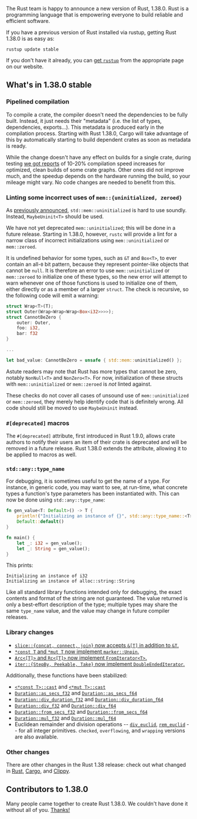 The Rust team is happy to announce a new version of Rust, 1.38.0. Rust is a programming language that is empowering everyone to build reliable and efficient software.

If you have a previous version of Rust installed via rustup, getting Rust 1.38.0 is as easy as:

```console
rustup update stable
```

If you don't have it already, you can [get `rustup`][install] from the appropriate page on our website.

[install]: https://www.rust-lang.org/install.html

## What's in 1.38.0 stable

### Pipelined compilation

[internals-pipelined]: https://internals.rust-lang.org/t/evaluating-pipelined-rustc-compilation/10199

To compile a crate, the compiler doesn't need the dependencies to be fully built. Instead, it just needs their "metadata" (i.e. the list of types, dependencies, exports...). This metadata is produced early in the compilation process. Starting with Rust 1.38.0, Cargo will take advantage of this by automatically starting to build dependent crates as soon as metadata is ready.

While the change doesn't have any effect on builds for a single crate, during testing [we got reports][internals-pipelined] of 10-20% compilation speed increases for optimized, clean builds of some crate graphs. Other ones did not improve much, and the speedup depends on the hardware running the build, so your mileage might vary. No code changes are needed to benefit from this.

### Linting some incorrect uses of `mem::{uninitialized, zeroed}`

As [previously announced](https://blog.rust-lang.org/2019/07/04/Rust-1.36.0.html#maybeuninitt%3E-instead-of-mem::uninitialized), `std::mem::uninitialized` is hard to use soundly. Instead, `MaybeUninit<T>` should be used.

We have not yet deprecated `mem::uninitialized`; this will be done in a future release. Starting in 1.38.0, however, `rustc` will provide a lint for a narrow class of incorrect initializations using `mem::uninitialized` or `mem::zeroed`.

It is undefined behavior for some types, such as `&T` and `Box<T>`, to ever contain an all-`0` bit pattern, because they represent pointer-like objects that cannot be `null`. It is therefore an error to use `mem::uninitialized` or `mem::zeroed` to initialize one of these types, so the new error will attempt to warn whenever one of those functions is used to initialize one of them, either directly or as a member of a larger `struct`. The check is recursive, so the following code will emit a warning:

```rust
struct Wrap<T>(T);
struct Outer(Wrap<Wrap<Wrap<Box<i32>>>>);
struct CannotBeZero {
    outer: Outer,
    foo: i32,
    bar: f32
}

...

let bad_value: CannotBeZero = unsafe { std::mem::uninitialized() };
```

Astute readers may note that Rust has more types that cannot be zero, notably `NonNull<T>` and `NonZero<T>`. For now, initialization of these structs with `mem::uninitialized` or `mem::zeroed` is *not* linted against.

These checks do not cover all cases of unsound use of `mem::uninitialized` or `mem::zeroed`, they merely help identify code that is definitely wrong. All code should still be moved to use `MaybeUninit` instead.

### `#[deprecated]` macros

The `#[deprecated]` attribute, first introduced in Rust 1.9.0, allows crate authors to notify their users an item of their crate is deprecated and will be removed in a future release. Rust 1.38.0 extends the attribute, allowing it to be applied to macros as well.

### `std::any::type_name`

For debugging, it is sometimes useful to get the name of a type. For instance, in generic code, you may want to see, at run-time, what concrete types a function's type parameters has been instantiated with. This can now be done using `std::any::type_name`:

```rust
fn gen_value<T: Default>() -> T {
    println!("Initializing an instance of {}", std::any::type_name::<T>());
    Default::default()
}

fn main() {
    let _: i32 = gen_value();
    let _: String = gen_value();
}
```

This prints:

```text
Initializing an instance of i32
Initializing an instance of alloc::string::String
```

Like all standard library functions intended only for debugging, the exact contents and format of the string are not guaranteed. The value returned is only a best-effort description of the type; multiple types may share the same `type_name` value, and the value may change in future compiler releases.

### Library changes

- [`slice::{concat, connect, join}` now accepts `&[T]` in addition to `&T`.][62528]
- [`*const T` and `*mut T` now implement `marker::Unpin`.][62583]
- [`Arc<[T]>` and `Rc<[T]>` now implement `FromIterator<T>`.][61953]
- [`iter::{StepBy, Peekable, Take}` now implement `DoubleEndedIterator`.][61457]

Additionally, these functions have been stabilized:

- [`<*const T>::cast`] and [`<*mut T>::cast`]
- [`Duration::as_secs_f32`] and [`Duration::as_secs_f64`]
- [`Duration::div_duration_f32`] and [`Duration::div_duration_f64`]
- [`Duration::div_f32`] and [`Duration::div_f64`]
- [`Duration::from_secs_f32`] and [`Duration::from_secs_f64`]
- [`Duration::mul_f32`] and [`Duration::mul_f64`]
- Euclidean remainder and division operations -- [`div_euclid`],
  [`rem_euclid`] -- for all integer primitives. `checked`,
  `overflowing`, and `wrapping` versions are also available.

[`<*const T>::cast`]: https://doc.rust-lang.org/std/primitive.pointer.html#method.cast
[`<*mut T>::cast`]: https://doc.rust-lang.org/std/primitive.pointer.html#method.cast
[`Duration::as_secs_f32`]: https://doc.rust-lang.org/std/time/struct.Duration.html#method.as_secs_f32
[`Duration::as_secs_f64`]: https://doc.rust-lang.org/std/time/struct.Duration.html#method.as_secs_f64
[`Duration::div_duration_f32`]: https://doc.rust-lang.org/std/time/struct.Duration.html#method.div_duration_f32
[`Duration::div_duration_f64`]: https://doc.rust-lang.org/std/time/struct.Duration.html#method.div_duration_f64
[`Duration::div_f32`]: https://doc.rust-lang.org/std/time/struct.Duration.html#method.div_f32
[`Duration::div_f64`]: https://doc.rust-lang.org/std/time/struct.Duration.html#method.div_f64
[`Duration::from_secs_f32`]: https://doc.rust-lang.org/std/time/struct.Duration.html#method.from_secs_f32
[`Duration::from_secs_f64`]: https://doc.rust-lang.org/std/time/struct.Duration.html#method.from_secs_f64
[`Duration::mul_f32`]: https://doc.rust-lang.org/std/time/struct.Duration.html#method.mul_f32
[`Duration::mul_f64`]: https://doc.rust-lang.org/std/time/struct.Duration.html#method.mul_f64
[`div_euclid`]: https://doc.rust-lang.org/std/primitive.i32.html#method.div_euclid
[`rem_euclid`]: https://doc.rust-lang.org/std/primitive.i32.html#method.rem_euclid


[62528]: https://github.com/rust-lang/rust/pull/62528/
[62583]: https://github.com/rust-lang/rust/pull/62583/
[61953]: https://github.com/rust-lang/rust/pull/61953/
[61884]: https://github.com/rust-lang/rust/pull/61884/
[61457]: https://github.com/rust-lang/rust/pull/61457/

### Other changes

[relnotes-rust]: https://github.com/rust-lang/rust/blob/master/RELEASES.md#version-1380-2019-09-26
[relnotes-cargo]: https://github.com/rust-lang/cargo/blob/master/CHANGELOG.md#cargo-138-2019-09-26
[relnotes-clippy]: https://github.com/rust-lang/rust-clippy/blob/master/CHANGELOG.md#rust-138

There are other changes in the Rust 1.38 release: check out what changed in [Rust][relnotes-rust], [Cargo][relnotes-cargo], and [Clippy][relnotes-clippy].

## Contributors to 1.38.0

Many people came together to create Rust 1.38.0. We couldn't have done it
without all of you. [Thanks!](https://thanks.rust-lang.org/rust/1.38.0/)
